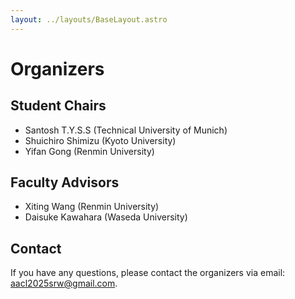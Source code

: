 ```yaml
---
layout: ../layouts/BaseLayout.astro
---
```


# Organizers

## Student Chairs

- Santosh T.Y.S.S (Technical University of Munich)
- Shuichiro Shimizu (Kyoto University)
- Yifan Gong (Renmin University)

## Faculty Advisors

- Xiting Wang (Renmin University)
- Daisuke Kawahara (Waseda University)

## Contact

If you have any questions, please contact the organizers via email: aacl2025srw@gmail.com.
